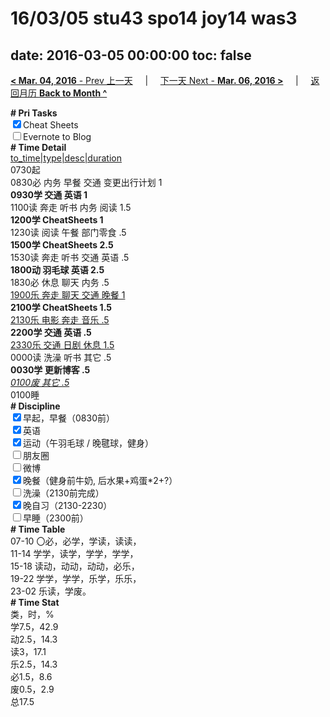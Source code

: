 # 16/03/05 stu43 spo14 joy14 was3

date: 2016-03-05 00:00:00
toc: false
---
[**< Mar. 04, 2016** - Prev 上一天](/lifelogs/2016/03/d04.md) &nbsp; &nbsp; | &nbsp; &nbsp; [下一天 Next - **Mar. 06, 2016 >**](/lifelogs/2016/03/d06.md) &nbsp; &nbsp; |  &nbsp; &nbsp; [返回月历 **Back to Month ^**](/lifelogs/2016/03/index.md)
<br/><div><b># Pri Tasks</b></div><div><input checked="true" type="checkbox"/>Cheat Sheets</div><div><input type="checkbox"/>Evernote to Blog</div><div><b># Time Detail</b></div><div><u>to_time|type|desc|duration</u></div><div>0730起</div><div>0830必 内务 早餐 交通 变更出行计划 1</div><div><b>0930学 交通 英语 1</b></div><div>1100读 奔走 听书 内务 阅读 1.5</div><div><b>1200学 CheatSheets 1</b></div><div>1230读 阅读 午餐 部门零食 .5</div><div><b>1500学 CheatSheets 2.5</b></div><div>1530读 奔走 听书 交通 英语 .5</div><div><b>1800动 羽毛球 英语 2.5</b></div><div>1830必 休息 聊天 内务 .5</div><div><u>1900乐 奔走 聊天 交通 晚餐 1</u></div><div><b>2100学 CheatSheets 1.5</b></div><div><u>2130乐 电影 奔走 音乐 .5</u></div><div><b>2200学 交通 英语 .5</b></div><div><u>2330乐 交通 日剧 休息 1.5</u></div><div>0000读 洗澡 听书 其它 .5</div><div><b>0030学 更新博客 .5</b></div><div><u><i>0100废 其它 .5</i></u></div><div>0100睡</div><div><b># Discipline</b></div><div><input checked="true" type="checkbox"/>早起，早餐（0830前）</div><div><input checked="true" type="checkbox"/>英语</div><div><input checked="true" type="checkbox"/>运动（午羽毛球 / 晚毽球，健身）</div><div><input type="checkbox"/>朋友圈</div><div><input type="checkbox"/>微博</div><div><input checked="true" type="checkbox"/>晚餐（健身前牛奶, 后水果+鸡蛋*2+?）</div><div><input type="checkbox"/>洗澡（2130前完成）</div><div><input checked="true" type="checkbox"/>晚自习（2130-2230）</div><div><input type="checkbox"/>早睡（2300前）</div><div><b># Time Table</b></div><div>07-10 〇必，必学，学读，读读，</div><div>11-14 学学，读学，学学，学学，</div><div>15-18 读动，动动，动动，必乐，</div><div>19-22 学学，学学，乐学，乐乐，</div><div>23-02 乐读，学废。</div><div><b># Time Stat</b></div><div>类，时，%</div><div>学7.5，42.9</div><div>动2.5，14.3</div><div>读3，17.1</div><div>乐2.5，14.3</div><div>必1.5，8.6</div><div>废0.5，2.9</div><div>总17.5</div>
